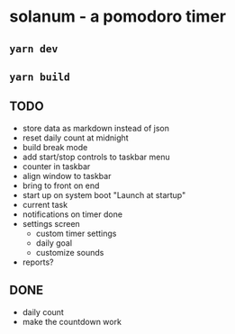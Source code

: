# solanum - a pomodoro timer

## `yarn dev`

## `yarn build`

## TODO

- store data as markdown instead of json
- reset daily count at midnight
- build break mode
- add start/stop controls to taskbar menu
- counter in taskbar
- align window to taskbar
- bring to front on end
- start up on system boot "Launch at startup"
- current task
- notifications on timer done
- settings screen
  - custom timer settings
  - daily goal
  - customize sounds
- reports?

## DONE

- daily count
- make the countdown work

